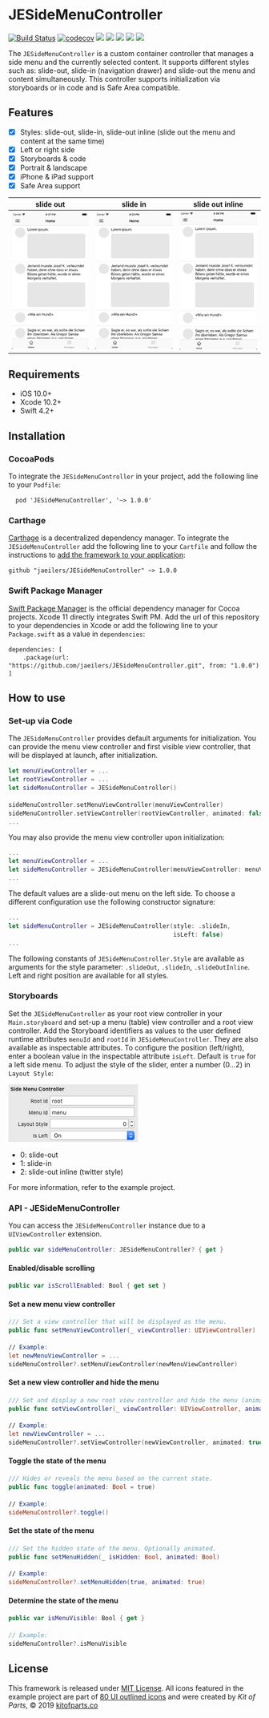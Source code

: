 # JESideMenuController
[![Build Status](https://travis-ci.org/jaeilers/JESideMenuController.svg?branch=master)](https://travis-ci.org/jaeilers/JESideMenuController) [![codecov](https://codecov.io/gh/jaeilers/JESideMenuController/branch/master/graph/badge.svg)](https://codecov.io/gh/jaeilers/JESideMenuController) ![](https://img.shields.io/badge/license-MIT-lightgrey.svg) ![](https://img.shields.io/badge/Swift-5.0-orange.svg) ![](https://img.shields.io/badge/pod-1.0.0-blue.svg) ![](https://img.shields.io/badge/Carthage-✔-brightgreen.svg) ![](https://img.shields.io/badge/Swift%20PM-✔-brightgreen.svg)

The `JESideMenuController` is a custom container controller that manages a side menu and the currently selected content. It supports different styles such as: slide-out, slide-in (navigation drawer) and slide-out the menu and content simultaneously. This controller supports initialization via storyboards or in code and is Safe Area compatible.

## Features

- [x] Styles: slide-out, slide-in, slide-out inline (slide out the menu and content at the same time)
- [x] Left or right side
- [x] Storyboards & code
- [x] Portrait & landscape
- [x] iPhone & iPad support
- [x] Safe Area support

slide out | slide in | slide out inline
--- | --- | ---
![](Example/resources/slide-out.gif) | ![](Example/resources/slide-in.gif) | ![](Example/resources/slide-out-inline.gif)

## Requirements
- iOS 10.0+
- Xcode 10.2+
- Swift 4.2+

## Installation

### CocoaPods
To integrate the `JESideMenuController` in your project, add the following line to your `Podfile`:

```
  pod 'JESideMenuController', '~> 1.0.0'
```

### Carthage
[Carthage](https://github.com/Carthage/Carthage) is a decentralized dependency manager. To integrate the `JESideMenuController` add the following line to your `Cartfile` and follow the instructions to [add the framework to your application](https://github.com/Carthage/Carthage#adding-frameworks-to-an-application):

```
github "jaeilers/JESideMenuController" ~> 1.0.0
```

### Swift Package Manager
[Swift Package Manager](https://github.com/apple/swift-package-manager) is the official dependency manager for Cocoa projects. Xcode 11 directly integrates Swift PM. Add the url of this repository to your dependencies in Xcode or add the following line to your `Package.swift` as a value in `dependencies`:

```
dependencies: [
	.package(url: "https://github.com/jaeilers/JESideMenuController.git", from: "1.0.0")
]
```

## How to use

### Set-up via Code

The `JESideMenuController` provides default arguments for initialization. You can provide the menu view controller and first visible view controller, that will be displayed at launch, after initialization.

```swift
let menuViewController = ...
let rootViewController = ...
let sideMenuController = JESideMenuController()

sideMenuController.setMenuViewController(menuViewController)
sideMenuController.setViewController(rootViewController, animated: false)
...
```

You may also provide the menu view controller upon initialization:

```swift
...
let menuViewController = ...
let sideMenuController = JESideMenuController(menuViewController: menuViewController)
...

```

The default values are a slide-out menu on the left side. To choose a different configuration use the following constructor signature:

```swift
...
let sideMenuController = JESideMenuController(style: .slideIn,
                                              isLeft: false)
...
```

The following constants of `JESideMenuController.Style` are available as arguments for the style parameter: `.slideOut`, `.slideIn`, `.slideOutInline`. Left and right position are available for all styles.

### Storyboards

Set the `JESideMenuController` as your root view controller in your `Main.storyboard` and set-up a menu (table) view controller and a root view controller. Add the Storyboard identifiers as values to the user defined runtime attributes `menuId` and `rootId` in `JESideMenuController`. They are also available as inspectable attributes. To configure the position (left/right), enter a boolean value in the inspectable attribute `isLeft`. Default is `true` for a left side menu. To adjust the style of the slider, enter a number (0...2) in `Layout Style`:

![](Example/resources/storyboardInspectableProperties.png)

- 0: slide-out
- 1: slide-in
- 2: slide-out inline (twitter style)

For more information, refer to the example project.

### API - JESideMenuController

You can access the `JESideMenuController` instance due to a `UIViewController` extension. 

```swift
public var sideMenuController: JESideMenuController? { get }
```

#### Enabled/disable scrolling
```swift
public var isScrollEnabled: Bool { get set }
```

#### Set a new menu view controller
```swift 
/// Set a view controller that will be displayed as the menu.
public func setMenuViewController(_ viewController: UIViewController)

// Example:
let newMenuViewController = ...
sideMenuController?.setMenuViewController(newMenuViewController)
```

#### Set a new view controller and hide the menu
```swift
/// Set and display a new root view controller and hide the menu (animated).
public func setViewController(_ viewController: UIViewController, animated: Bool)

// Example:
let newViewController = ...
sideMenuController?.setViewController(newViewController, animated: true)
```

#### Toggle the state of the menu
```swift
/// Hides or reveals the menu based on the current state.
public func toggle(animated: Bool = true)

// Example:
sideMenuController?.toggle()
```

#### Set the state of the menu
```swift
/// Set the hidden state of the menu. Optionally animated.
public func setMenuHidden(_ isHidden: Bool, animated: Bool)

// Example:
sideMenuController?.setMenuHidden(true, animated: true)
```

#### Determine the state of the menu
```swift
public var isMenuVisible: Bool { get }

// Example:
sideMenuController?.isMenuVisible
```

## License
This framework is released under [MIT License](./LICENSE.md). All icons featured in the example project are part of [80 UI outlined icons](https://www.sketchappsources.com/free-source/3841-ui-outlined-icons-sketch-freebie-resource.html) and were created by *Kit of Parts*, &copy; 2019 [kitofparts.co](http://kitofparts.co/)